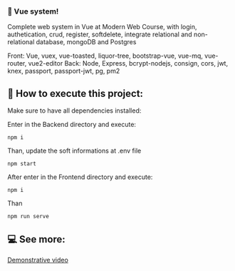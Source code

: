 ### 💚 Vue system!
Complete web system in Vue at Modern Web Course, with login, authetication, crud, register, softdelete, integrate relational and non-relational database, mongoDB and Postgres

Front: Vue, vuex, vue-toasted, liquor-tree, bootstrap-vue, vue-mq, vue-router, vue2-editor
Back: Node, Express, bcrypt-nodejs, consign, cors, jwt, knex, passport, passport-jwt, pg, pm2

## 🚀 How to execute this project:

Make sure to have all dependencies installed:

Enter in the Backend directory and execute: 
```
npm i
```
Than, update the soft informations at .env file
```
npm start
```
After enter in the Frontend directory and execute: 
```
npm i
```
Than
```
npm run serve
```

## 💻 See more:
[Demonstrative video](https://www.linkedin.com/feed/update/urn:li:ugcPost:7021543638602067969/)
